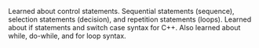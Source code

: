 Learned about control statements. Sequential statements (sequence), 
selection statements (decision), and repetition statements (loops).
Learned about if statements and switch case syntax for C++. Also 
learned about while, do-while, and for loop syntax.